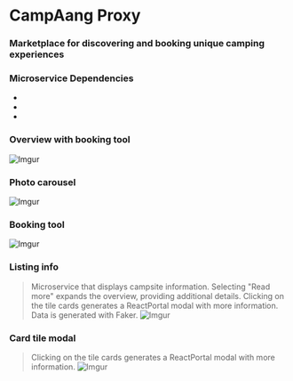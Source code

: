 # CampAang Proxy

### Marketplace for discovering and booking unique camping experiences

### Microservice Dependencies
 * <script src="http://3.81.11.106:2333/public/bundle.js"></script>
 * <script src="http://18.223.24.68:3002/client/bundle.js"></script>
 * <script src="http://13.209.208.249:3030/dist/bundle.js "></script>

### Overview with booking tool
![Imgur](https://imgur.com/Oo7T049.png)

### Photo carousel
![Imgur](https://imgur.com/vyxXHwE.png)

### Booking tool
![Imgur](https://imgur.com/q7dVsMg.png)

### Listing info
> Microservice that displays campsite information. Selecting "Read more" expands the overview, providing additional details. Clicking on the tile cards generates a ReactPortal modal with more information. Data is generated with Faker.
![Imgur](https://imgur.com/a8pjGhy.png)

### Card tile modal
> Clicking on the tile cards generates a ReactPortal modal with more information.
![Imgur](https://imgur.com/PRxZb4w.png)




